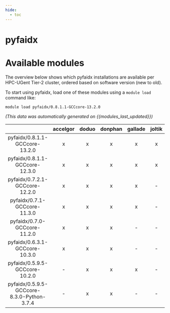 ```yaml
---
hide:
  - toc
---
```


pyfaidx
=======

# Available modules


The overview below shows which pyfaidx installations are available per HPC-UGent Tier-2 cluster, ordered based on software version (new to old).

To start using pyfaidx, load one of these modules using a `module load` command like:

```shell
module load pyfaidx/0.8.1.1-GCCcore-13.2.0
```

*(This data was automatically generated on {{modules_last_updated}})*  

| |accelgor|doduo|donphan|gallade|joltik|shinx|skitty|
| :---: | :---: | :---: | :---: | :---: | :---: | :---: | :---: |
|pyfaidx/0.8.1.1-GCCcore-13.2.0|x|x|x|x|x|x|x|
|pyfaidx/0.8.1.1-GCCcore-12.3.0|x|x|x|x|x|x|x|
|pyfaidx/0.7.2.1-GCCcore-12.2.0|x|x|x|x|-|-|-|
|pyfaidx/0.7.1-GCCcore-11.3.0|x|x|x|x|-|-|-|
|pyfaidx/0.7.0-GCCcore-11.2.0|x|x|x|-|-|-|-|
|pyfaidx/0.6.3.1-GCCcore-10.3.0|x|x|x|-|-|-|-|
|pyfaidx/0.5.9.5-GCCcore-10.2.0|-|x|x|x|-|-|-|
|pyfaidx/0.5.9.5-GCCcore-8.3.0-Python-3.7.4|-|x|x|-|-|-|-|
